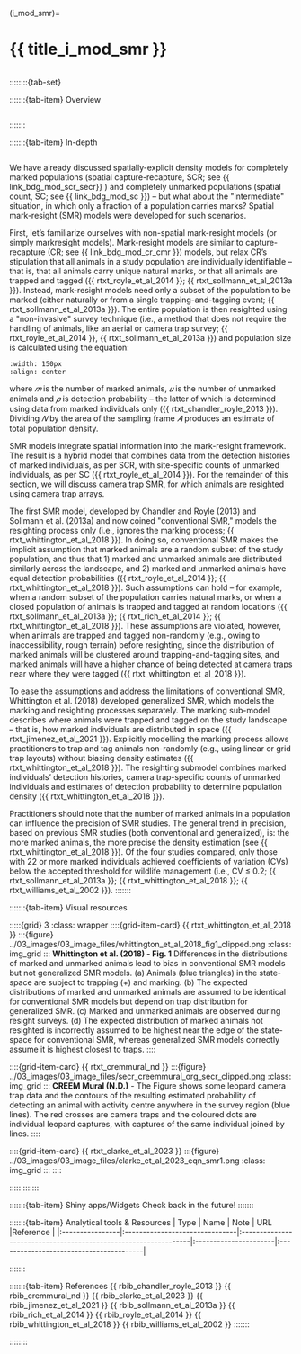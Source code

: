 ﻿---
jupytext:
  formats: md:myst
  text_representation:
    extension: .md
    format_name: myst
    format_version: 0.17.2 <!--0.13-->
    jupytext_version: 1.16.4 <!-- 6.5.4-->
kernelspec:
  display_name: Python 3
  language: python
  name: python3
editor_options:
  markdown:
    wrap: none
---
(i_mod_smr)=
# {{ title_i_mod_smr }}

<!--
:::{hint}
replace me with text
:::
-->

```{include} pro_con_assump/mod_smr_apc.md
```
::::::::{tab-set}

:::::::{tab-item} Overview
```{include} include/00_coming_soon.md
```
:::::::

:::::::{tab-item} In-depth
```{include} include/note_adapted_clarke_et_al_2023.md
```

We have already discussed spatially-explicit density models for completely marked populations (spatial capture-recapture, SCR; see {{ link_bdg_mod_scr_secr}}
) and completely unmarked populations (spatial count, SC; see {{ link_bdg_mod_sc }}) – but what about the "intermediate" situation, in which only a fraction of a population carries marks? Spatial mark-resight (SMR) models were developed for such scenarios.

First, let’s familiarize ourselves with non-spatial mark-resight models (or simply markresight models). Mark-resight models are similar to capture-recapture (CR; see {{ link_bdg_mod_cr_cmr }}) models, but relax CR’s stipulation that all animals in a study population are individually identifiable – that is, that all animals carry unique natural marks, or that all animals are trapped and tagged ({{ rtxt_royle_et_al_2014 }}; {{ rtxt_sollmann_et_al_2013a }}). Instead, mark-resight models need only a subset of the population to be marked (either naturally or from a single trapping-and-tagging event; {{ rtxt_sollmann_et_al_2013a }}). The entire population is then resighted using a "non-invasive" survey technique (i.e., a method that does not require the handling of animals, like an aerial or camera trap survey; {{ rtxt_royle_et_al_2014 }}, {{ rtxt_sollmann_et_al_2013a }}) and population size is calculated using the equation:
```{figure} ../03_images/03_image_files/clarke_et_al_2023_eqn_smr1.png
:width: 150px
:align: center
```

where *𝑚* is the number of marked animals, *𝑢* is the number of unmarked animals and *𝑝* is detection probability – the latter of which is determined using data from marked individuals only ({{ rtxt_chandler_royle_2013 }}). Dividing *𝑁* by the area of the sampling frame *𝐴* produces an estimate of total population density.

SMR models integrate spatial information into the mark-resight framework. The result is a hybrid model that combines data from the detection histories of marked individuals, as per SCR, with site-specific counts of unmarked individuals, as per SC ({{ rtxt_royle_et_al_2014 }}). For the remainder of this section, we will discuss camera trap SMR, for which animals are resighted using camera trap arrays.

The first SMR model, developed by Chandler and Royle (2013) and Sollmann et al. (2013a) and now coined "conventional SMR," models the resighting process only (i.e., ignores the marking process; {{ rtxt_whittington_et_al_2018 }}). In doing so, conventional SMR makes the implicit assumption that marked animals are a random subset of the study population, and thus that 1) marked and unmarked animals are distributed similarly across the landscape, and 2) marked and unmarked animals have equal detection probabilities ({{ rtxt_royle_et_al_2014 }}; {{ rtxt_whittington_et_al_2018 }}). Such assumptions can hold – for example, when a random subset of the population carries natural marks, or when a closed population of animals is trapped and tagged at random locations ({{ rtxt_sollmann_et_al_2013a }}; {{ rtxt_rich_et_al_2014 }}; {{ rtxt_whittington_et_al_2018 }}). These assumptions are violated, however, when animals are trapped and tagged non-randomly (e.g., owing to inaccessibility, rough terrain) before resighting, since the distribution of marked animals will be clustered around trapping-and-tagging sites, and marked animals will have a higher chance of being detected at camera traps near where they were tagged ({{ rtxt_whittington_et_al_2018 }}).

To ease the assumptions and address the limitations of conventional SMR, Whittington et al. (2018) developed generalized SMR, which models the marking and resighting processes separately. The marking sub-model describes where animals were trapped and tagged on the study landscape – that is, how marked individuals are distributed in space ({{ rtxt_jimenez_et_al_2021 }}). Explicitly modelling the marking process allows practitioners to trap and tag animals non-randomly (e.g., using linear or grid trap layouts) without biasing density estimates ({{ rtxt_whittington_et_al_2018 }}). The resighting submodel combines marked individuals’ detection histories, camera trap-specific counts of unmarked individuals and estimates of detection probability to determine population density ({{ rtxt_whittington_et_al_2018 }}).

Practitioners should note that the number of marked animals in a population can influence the precision of SMR studies. The general trend in precision, based on previous SMR studies (both conventional and generalized), is: the more marked animals, the more precise the density estimation (see {{ rtxt_whittington_et_al_2018 }}). Of the four studies compared, only those with 22 or more marked individuals achieved coefficients of variation (CVs) below the accepted threshold for wildlife management (i.e., CV ≤ 0.2; {{ rtxt_sollmann_et_al_2013a }}; {{ rtxt_whittington_et_al_2018 }}; {{ rtxt_williams_et_al_2002 }}).
:::::::

:::::::{tab-item} Visual resources

:::::{grid} 3
:class: wrapper
::::{grid-item-card} {{ rtxt_whittington_et_al_2018 }}
:::{figure} ../03_images/03_image_files/whittington_et_al_2018_fig1_clipped.png
:class: img_grid
:::
**Whittington et al. (2018) - Fig. 1** Differences in the distributions of marked and unmarked animals lead to bias in conventional SMR models but not generalized SMR models. (a) Animals (blue triangles) in the state-space are subject to trapping (+) and marking. (b) The expected distributions of marked and unmarked animals are assumed to be identical for conventional SMR models but depend on trap distribution for generalized SMR. (c) Marked and unmarked animals are observed during resight surveys. (d) The expected distribution of marked animals not resighted is incorrectly assumed to be highest near the edge of the state-space for conventional SMR, whereas generalized SMR models correctly assume it is highest closest to traps.
::::

::::{grid-item-card} {{ rtxt_cremmural_nd }}
:::{figure} ../03_images/03_image_files/secr_creemmural_org_secr_clipped.png
:class: img_grid
:::
**CREEM Mural (N.D.)** - The Figure shows some leopard camera trap data and the contours of the resulting estimated probability of detecting an animal with activity centre anywhere in the survey region (blue lines). The red crosses are camera traps and the coloured dots are individual leopard captures, with captures of the same individual joined by lines.
::::

::::{grid-item-card} {{ rtxt_clarke_et_al_2023 }}
:::{figure} ../03_images/03_image_files/clarke_et_al_2023_eqn_smr1.png
:class: img_grid
:::
::::

:::::
:::::::

:::::::{tab-item} Shiny apps/Widgets
Check back in the future!
:::::::

:::::::{tab-item} Analytical tools & Resources
| Type | Name | Note | URL |Reference |
|:----------------|:-------------------------------|:----------------------------------------------------------------|:----------------------|:----------------------------------------|
<!-- END_RESOURCE_TABLE -->
:::::::

:::::::{tab-item} References
{{ rbib_chandler_royle_2013 }}
{{ rbib_cremmural_nd }}
{{ rbib_clarke_et_al_2023 }}
{{ rbib_jimenez_et_al_2021 }}
{{ rbib_sollmann_et_al_2013a }}
{{ rbib_rich_et_al_2014 }}
{{ rbib_royle_et_al_2014 }}
{{ rbib_whittington_et_al_2018 }}
{{ rbib_williams_et_al_2002 }}
:::::::

::::::::

